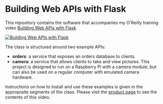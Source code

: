 Building Web APIs with Flask
============================

This repository contains the software that accompanies my O'Reilly training video [Building Web APIs with Flask](http://bit.ly/flaskapi).

[![Building Web APIs with Flask](http://img.youtube.com/vi/kO8zr-HO8GA/0.jpg)](http://bit.ly/flaskapi)

The class is structured around two example APIs:

- **orders**: a service that exposes an orders database to clients.
- **camera**: a service that allows clients to take and view pictures. This project is designed to run on a Raspberry Pi with a camera module, but can also be used on a regular computer with emulated camera hardware.

Instructions on how to install and use these examples is given in the appropraite segments of the class. Please visit the [product page](http://bit.ly/flaskapi) to see the contents of this video.
